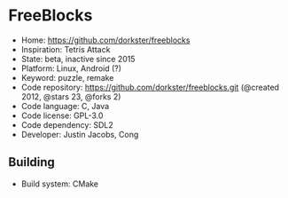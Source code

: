 # FreeBlocks

- Home: https://github.com/dorkster/freeblocks
- Inspiration: Tetris Attack
- State: beta, inactive since 2015
- Platform: Linux, Android (?)
- Keyword: puzzle, remake
- Code repository: https://github.com/dorkster/freeblocks.git (@created 2012, @stars 23, @forks 2)
- Code language: C, Java
- Code license: GPL-3.0
- Code dependency: SDL2
- Developer: Justin Jacobs, Cong

## Building

- Build system: CMake
